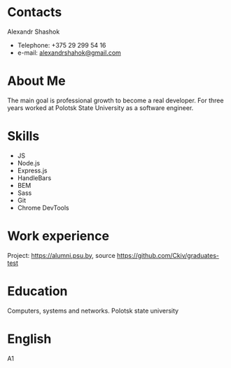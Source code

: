 # Contacts
Alexandr Shashok
* Telephone: +375 29 299 54 16 
* e-mail: alexandrshahok@gmail.com
# About Me
The main goal is professional growth to become a real developer. For three years worked at Polotsk State University as a software engineer.
# Skills
* JS 
* Node.js 
* Express.js 
* HandleBars 
* BEM 
* Sass 
* Git 
* Chrome DevTools
# Work experience
Project: https://alumni.psu.by, source https://github.com/Ckiv/graduates-test
# Education
Computers, systems and networks. Polotsk state university
# English
A1
